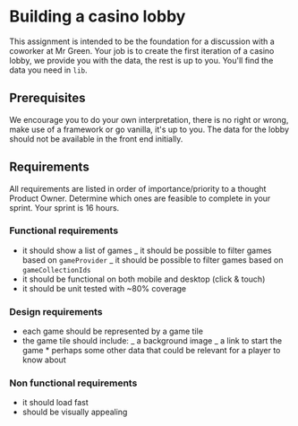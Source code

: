 # Building a casino lobby

This assignment is intended to be the foundation for a discussion with a coworker at Mr Green.
Your job is to create the first iteration of a casino lobby, we provide you with the data, the rest is up to you.
You'll find the data you need in `lib`.

## Prerequisites

We encourage you to do your own interpretation, there is no right or wrong, make use of a framework or go vanilla, it's up to you.
The data for the lobby should not be available in the front end initially.

## Requirements

All requirements are listed in order of importance/priority to a thought Product Owner.
Determine which ones are feasible to complete in your sprint. Your sprint is 16 hours.

### Functional requirements

- it should show a list of games
  _ it should be possible to filter games based on `gameProvider`
  _ it should be possible to filter games based on `gameCollectionIds`
- it should be functional on both mobile and desktop (click & touch)
- it should be unit tested with ~80% coverage

### Design requirements

- each game should be represented by a game tile
- the game tile should include:
  _ a background image
  _ a link to start the game \* perhaps some other data that could be relevant for a player to know about

### Non functional requirements

- it should load fast
- should be visually appealing
